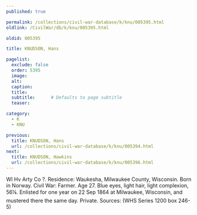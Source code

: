 ```yaml
---
published: true

permalink: /collections/civil-war-database/k/knu/005395.html
oldlink: /CivilWar/db/k/knu/005395.html

oldid: 005395

title: KNUDSON, Hans

pagelist:
  exclude: false
  order: 5395
  image: 
  alt:
  caption:
  title:
  subtitle:      # Defaults to page subtitle
  teaser:

category: 
  - K 
  - KNU

previous:
  title: KNUDSON, Hans
  url: /collections/civil-war-database/k/knu/005394.html  
next:
  title: KNUDSON, Hawkins
  url: /collections/civil-war-database/k/knu/005396.html   
---
```

WI Hv Arty Co ?. Residence: Waukesha, Milwaukee County, Wisconsin. Born in Norway. Civil War: Farmer. Age 27. Blue eyes, light hair, light complexion, 5&#146;6&frac14;&#148;. Enlisted for one year on 22 Sep 1864 at Milwaukee, Wisconsin, and mustered there the same day. Private. Sources: (WHS Series 1200 box 246-5)